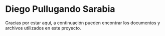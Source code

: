 # Diego Pullugando Sarabia

Gracias por estar aquí, a continuación pueden encontrar los documentos y archivos utilizados en este proyecto.
